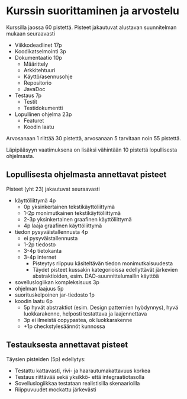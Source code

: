 # Kurssin suorittaminen ja arvostelu

Kurssilla jaossa 60 pistettä. Pisteet jakautuvat alustavan suunnitelman mukaan seuraavasti

- Viikkodeadlinet 17p
- Koodikatselmointi 3p
- Dokumentaatio	10p   
  - Määrittely		
  - Arkkitehtuuri		
  - Käyttö/asennusohje	
  - Repositorio	
  - JavaDoc	
- Testaus	7p	
  - Testit			
  - Testidokumentti	
- Lopullinen ohjelma 23p
  - Featuret		
  - Koodin laatu 		

Arvosanaan 1 riittää 30 pistettä, arvosanaan 5 tarvitaan noin 55 pistettä.

Läpipääsyyn vaatimuksena on lisäksi vähintään 10 pistettä lopullisesta ohjelmasta.

## Lopullisesta ohjelmasta annettavat pisteet

Pisteet (yht 23) jakautuvat seuraavasti
- käyttöliittymä 4p
  - 0p yksinkertainen tekstikäyttöliittymä
  - 1-2p monimutkainen tekstikäyttöliittymä
  - 2-3p yksinkertainen graafinen käyttöliittymä
  - 4p laaja graafinen käyttöliittymä
- tiedon pysyväistallennusta 4p
  -	ei pysyväistallennusta
  - 1-2p	tiedosto 
  - 3-4p	tietokanta
  - 3-4p	internet
	- Pisteytys riippuu käsiteltävän tiedon monimutkaisuudesta
	- Täydet pisteet kussakin kategorioissa edellyttävät järkevien abstraktioiden, esim. DAO-suunnittelumallin käyttöä
- sovelluslogiikan kompleksisuus 3p
- ohjelman laajuus 5p
- suorituskelpoinen jar-tiedosto  1p
- koodin laatu 6p
  - 5p hyvät abstraktiot (esim. Design patternien hyödynnys), hyvä luokkarakenne, helposti testattava ja laajennettava
  - 3p ei ilmeistä copypastea, ok luokkarakenne
  - +1p checkstylesäännöt kunnossa
  
## Testauksesta annettavat pisteet

Täysien pisteiden (5p) edellytys:
- Testattu kattavasti, rivi- ja haarautumakattavuus korkea
- Testaus riittävää sekä yksikkö- että integraatiotasolla
- Sovelluslogiikkaa testataan realistisilla skenaarioilla
- Riippuvuudet mockattu järkevästi

